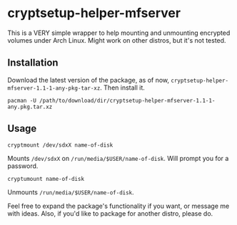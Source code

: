 # cryptsetup-helper-mfserver

This is a VERY simple wrapper to help mounting and unmounting encrypted volumes under Arch Linux. Might work on other distros, but it's not tested. 

## Installation

Download the latest version of the package, as of now, `cryptsetup-helper-mfserver-1.1-1-any-pkg-tar-xz`. Then install it. 

    pacman -U /path/to/download/dir/cryptsetup-helper-mfserver-1.1-1-any.pkg.tar.xz

## Usage

    cryptmount /dev/sdxX name-of-disk

Mounts `/dev/sdxX` on `/run/media/$USER/name-of-disk`. Will prompt you for a password. 

    cryptumount name-of-disk

Unmounts `/run/media/$USER/name-of-disk`. 

Feel free to expand the package's functionality if you want, or message me with ideas. Also, if you'd like to package for another distro, please do. 
